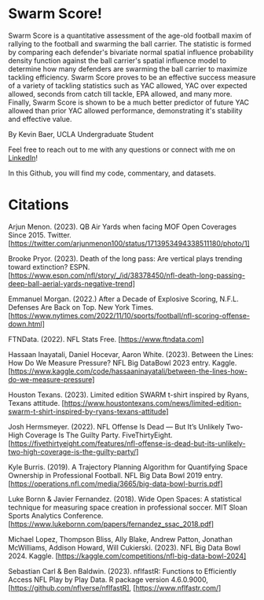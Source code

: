 # Swarm Score!

Swarm Score is a quantitative assessment of the age-old football maxim of rallying to the football and swarming the ball carrier. The statistic is formed by comparing each defender's bivariate normal spatial influence probability density function against the ball carrier's spatial influence model to determine how many defenders are swarming the ball carrier to maximize tackling efficiency. Swarm Score proves to be an effective success measure of a variety of tackling statistics such as YAC allowed, YAC over expected allowed, seconds from catch till tackle, EPA allowed, and many more. Finally, Swarm Score is shown to be a much better predictor of future YAC allowed than prior YAC allowed performance, demonstrating it's stability and effective value.

By Kevin Baer, UCLA Undergraduate Student

Feel free to reach out to me with any questions or connect with me on [LinkedIn](https://www.linkedin.com/in/kevinmbaer/)!

In this Github, you will find my code, commentary, and datasets.

# Citations

Arjun Menon. (2023). QB Air Yards when facing MOF Open Coverages Since 2015. Twitter. [https://twitter.com/arjunmenon100/status/1713953494338511180/photo/1]

Brooke Pryor. (2023). Death of the long pass: Are vertical plays trending toward extinction? ESPN. [https://www.espn.com/nfl/story/_/id/38378450/nfl-death-long-passing-deep-ball-aerial-yards-negative-trend]

Emmanuel Morgan. (2022.) After a Decade of Explosive Scoring, N.F.L. Defenses Are Back on Top. New York Times. [https://www.nytimes.com/2022/11/10/sports/football/nfl-scoring-offense-down.html]

FTNData. (2022). NFL Stats Free. [https://www.ftndata.com]

Hassaan Inayatali, Daniel Hocevar, Aaron White. (2023). Between the Lines: How Do We Measure Pressure? NFL Big DataBowl 2023 entry. Kaggle. [https://www.kaggle.com/code/hassaaninayatali/between-the-lines-how-do-we-measure-pressure]

Houston Texans. (2023). Limited edition SWARM t-shirt inspired by Ryans, Texans attitude. [https://www.houstontexans.com/news/limited-edition-swarm-t-shirt-inspired-by-ryans-texans-attitude]

Josh Hermsmeyer. (2022). NFL Offense Is Dead — But It’s Unlikely Two-High Coverage Is The Guilty Party. FiveThirtyEight. [https://fivethirtyeight.com/features/nfl-offense-is-dead-but-its-unlikely-two-high-coverage-is-the-guilty-party/]

Kyle Burris. (2019). A Trajectory Planning Algorithm for Quantifying Space Ownership in Professional Football. NFL Big Data Bowl 2019 entry. [https://operations.nfl.com/media/3665/big-data-bowl-burris.pdf]

Luke Bornn & Javier Fernandez. (2018). Wide Open Spaces: A statistical technique for measuring space creation in professional soccer. MIT Sloan Sports Analytics Conference. [https://www.lukebornn.com/papers/fernandez_ssac_2018.pdf]

Michael Lopez, Thompson Bliss, Ally Blake, Andrew Patton, Jonathan McWilliams, Addison Howard, Will Cukierski. (2023). NFL Big Data Bowl 2024. Kaggle. [https://kaggle.com/competitions/nfl-big-data-bowl-2024]

Sebastian Carl & Ben Baldwin. (2023). nflfastR: Functions to Efficiently Access NFL Play by Play Data. R package version 4.6.0.9000, [https://github.com/nflverse/nflfastR], [https://www.nflfastr.com/]

